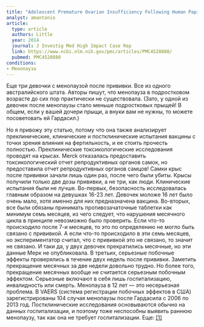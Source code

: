 ```yaml
---
title: "Adolescent Premature Ovarian Insufficiency Following Human Papillomavirus Vaccination: A Case Series Seen in General Practice"
analyst: amantonio
article:
  type: article
  authors: Little
  year: 2014
  journal: J Investig Med High Impact Case Rep
  link: https://www.ncbi.nlm.nih.gov/pmc/articles/PMC4528880/
  pubmed: PMC4528880
conditions:
- Менопауза
---
```


Еще три девочки с менопаузой после прививки. Все из одного австралийского штата. Авторы пишут, что менопауза в подростковом возрасте до сих пор практически не существовала.
(Зато, у одной из девочек после менопаузы стало меньше подростковых прыщей! В общем, если у вашей дочери прыщи, а внуки вам не нужны, то можете посоветовать ей Гардасил.)

Но я привожу эту статью, потому что она также анализирует преклинические, клинические и постклинические испытания вакцины с точки зрения влияния на фертильность, и ее стоить прочесть полностью.
Преклинические токсикологические исследования проводят на крысах. Merck отказалась предоставить токсикологический отчет репродуктивных органов самок, но предоставила отчет репродуктивных органов самцов!
Самки крыс после прививки зачали лишь один раз, после чего были убиты. Крысы получили только две дозы прививки, а не три, как люди.
Клинические испытания были не лучше. Во-первых, безопасность исследовалась главным образом на девушках 16-23 лет. Девочек моложе 16 лет было очень мало, хотя именно для них предназначена вакцина. Во-вторых, все были обязаны принимать противозачаточные таблетки как минимум семь месяцев, из чего следует, что нарушения месячного цикла в принципе невозможно было проверить. Если что-то происходило после 7-и месяцев, то это по определению не могло быть связано с прививкой. А если что-то происходило в эти семь месяцев, но экспериментатор считал, что с прививкой это не связано, то значит не связано. И таки да, у двух девочек прекратились месячные, но эти данные Мерк не опубликовала. В третьих, серьезные побочные эффекты проверялись в течение двух недель после прививки. Заметить прекращение месячных за две недели довольно трудно. Но более того, прекращение месячных вообще не считается серьезным побочным эффектом. Серьезные включают в себя лишь госпитализацию, инвалидность или смерть. Менопауза в 12 лет — это несерьезная проблема.
В VAERS (система регистрации побочных эффектов в США) зарегистрированы 104 случая менопаузы после Гардасила с 2006 по 2013 год.
Постклинические исследования основываются обычно на данных госпитализации, и поэтому тоже неспособны выявить раннюю менопаузу, так как она не требует госпитализации. Еще: [[1]](https://www.ncbi.nlm.nih.gov/pubmed/26125978/)
